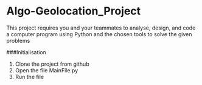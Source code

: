 # Algo-Geolocation_Project
This project requires you and your teammates to analyse, design, and code a computer program using Python and the chosen tools to solve the given problems

###Initialisation
1. Clone the project from github
2. Open the file MainFile.py
3. Run the file